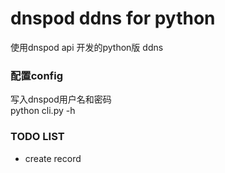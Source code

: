 # dnspod ddns for python

使用dnspod api 开发的python版 ddns  

### 配置config

写入dnspod用户名和密码  
python cli.py -h  

### TODO LIST

- create record